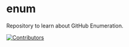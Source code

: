 # enum
Repository to learn about GitHub Enumeration.
















































[![Contributors](https://img.shields.io/badge/Contributors-3-brightgreen)](https://github.com/EurydiceCorp/enum/graphs/contributors)
